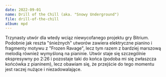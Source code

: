 ```yaml
---
date: 2022-09-01
name: Drill of the Chill (aka. "Snowy Underground")
file: drill-of-the-chill
album: mpd
---
```


Trzynasty utwór dla wtedy wciąz niewycofanego projektu gry Bitrium. Podobnie jak reszta "śnieżnych" utworów zawiera elektryczne pianino i fragmenty motywu z "Frozen Ravage", lecz tym razem z bardziej marszową melodią również wymyśloną na pianinie. Utwór staje się szczególnie ekspresywny po 2:26 i pozostaje taki do końca (podoba mi się zwłaszcza końcówka z pianinem), lecz obawiam się, że przejście do tego momentu jest raczej nużące i niezadowalające.
